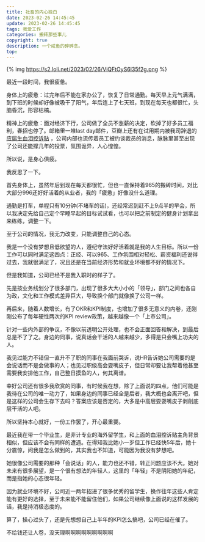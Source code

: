 ```yaml
---
title: 社畜的内心独白
date: 2023-02-26 14:45:45
update: 2023-02-26 14:45:45
tags: 我爱工作
categories: 搬砖那些事儿
copyright: true
description: 一个咸鱼的碎碎念。
top:
---
```


{% img https://s2.loli.net/2023/02/26/ViQFtOyS6I35f2g.png %}

最近一段时间，我很疲惫。

身体上的疲惫：过完年后不能在家办公了，恢复了日常通勤。每天早上元气满满，到下班的时候却好像被吸干了阳气，年后连上了七天班，到现在每天也都很忙，头脑昏沉，形容枯槁。

精神上的疲惫：面对经济下行，公司做了全员不涨薪的决定，砍掉了好多员工福利，春招也停了。邮箱里一堆last day邮件，豆瓣上还有在试用期内被我司辞退的 [应届生血泪控诉贴](https://www.douban.com/group/topic/282946110/?_i=739888842K9rlv) ，公司内部也流传着员工被约谈裁员的消息，脉脉里甚至出现了公司还能撑几年的投票，氛围诡异，人心惶惶。

所以说，是身心俱疲。

我反思了一下。

首先身体上，虽然年后到现在每天都很忙，但也一直保持着965的搬砖时间，对比大部分996还好好活着的从业者，我的「疲惫」好像没什么道理。

通勤是打车，单程只有10分钟(不堵车的话)，还经常迟到赶不上9点半的早会，所以我决定先给自己定个早睡早起的目标试试看，也可以把之前制定的健身计划拿出来练练，调整一下。

至于公司的情况，我无力改变，只能调整自己的心态。

我是一个没有梦想且低欲望的人，遵纪守法好好活着就是我的人生目标。所以一份工作可以同时满足这四点：正经、可以965、工作氛围相对轻松、薪资福利还说得过去，我就很满足了，况且还是在当前经济形势和就业环境都不好的情况下。

但是我知道，公司已经不是我入职时的样子了。

先是按业务线划分了很多部门，出现了很多大大小小的「领导」，部门之间也各自为政，文化和工作模式差异巨大，导致换个部门就像换了公司一样。

再后来，随着人数增长，有了OKR和KPI制度，也增加了很多无意义的内卷，还刚刚公布了每年硬性两次的KPI review政策，越来越像一个「上市公司」。

针对一些内外部的争议，不像以前透明公开处理，也不会正面回答和解决，到最后总是不了了之。身边的同事，说真话会干活的人越来越少，多得是只会嘴上功夫的人。

我见过能力不错但一直升不了职的同事在我面前哭诉，说HR告诉她公司需要的是会说话而不是会做事的人；也见过职级高会耍嘴皮子，但日常却要让我帮着他甚至需要我安排他工作，自己整日摸鱼的人，何其离谱。

幸好公司还有很多我欣赏的同事，有时候我在想，除了上面说的四点，他们可能是我待在公司的唯一动力了，如果身边的同事已经全是后者，我大概也会离开吧，但是这样的公司会生存下去吗？答案应该是否定的，大多是中高层耍耍嘴皮子剥削底层干活的人吧。

所以坚持本心就好，一份工作罢了，开心最重要。

最近我在带一个毕业生，是非计专业的海外留学生，和上面的血泪控诉贴主角背景相似，但应该不会有同样的遭遇。在得知我比她小一岁但工作已经快5年后，她十分震惊，问我是怎么做到的，其实我也不知道，可能因为我没有梦想吧。

她很像公司需要的那种「会说话」的人，能力也还不错，转正问题应该不大。她对未来有很多展望，是一个很有想法的年轻人，这里的「年轻」不是阴阳她的年纪，而是指她的心态很年轻。

因为就业环境不好，公司近一两年招进了很多优秀的留学生，换作往年这些人肯定能有更好的选择，至于未来能不能留住他们，如果公司继续像上面说的这样发展的话，我是持消极态度的。

算了，操心过头了，还是先想想自己上半年的KPI怎么搞吧，公司已经在催了。

不给钱还让人卷，没天理啊啊啊啊啊啊啊啊啊